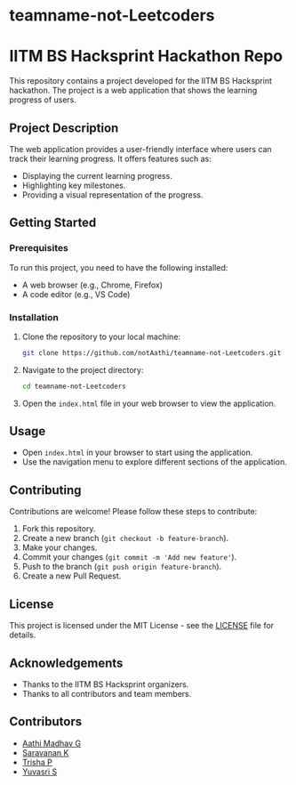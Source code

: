 # teamname-not-Leetcoders

# IITM BS Hacksprint Hackathon Repo

This repository contains a project developed for the IITM BS Hacksprint hackathon. The project is a web application that shows the learning progress of users.

## Project Description

The web application provides a user-friendly interface where users can track their learning progress. It offers features such as:

- Displaying the current learning progress.
- Highlighting key milestones.
- Providing a visual representation of the progress.

## Getting Started

### Prerequisites

To run this project, you need to have the following installed:

- A web browser (e.g., Chrome, Firefox)
- A code editor (e.g., VS Code)

### Installation

1. Clone the repository to your local machine:
    ```bash
    git clone https://github.com/notAathi/teamname-not-Leetcoders.git
    ```

2. Navigate to the project directory:
    ```bash
    cd teamname-not-Leetcoders
    ```

3. Open the `index.html` file in your web browser to view the application.

## Usage

- Open `index.html` in your browser to start using the application.
- Use the navigation menu to explore different sections of the application.

## Contributing

Contributions are welcome! Please follow these steps to contribute:

1. Fork this repository.
2. Create a new branch (`git checkout -b feature-branch`).
3. Make your changes.
4. Commit your changes (`git commit -m 'Add new feature'`).
5. Push to the branch (`git push origin feature-branch`).
6. Create a new Pull Request.

## License

This project is licensed under the MIT License - see the [LICENSE](LICENSE) file for details.

## Acknowledgements

- Thanks to the IITM BS Hacksprint organizers.
- Thanks to all contributors and team members.

## Contributors

- [Aathi Madhav G](https://github.com/notAathi)
- [Saravanan K](https://github.com/Saravanan-039)
- [Trisha P](https://github.com/trixul)
- [Yuvasri S](https://github.com/yuvasriselvam0107)
